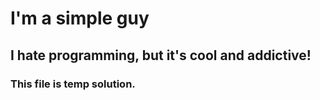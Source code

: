 # I'm a simple guy
## I hate programming, but it's cool and addictive!
### This file is temp solution.
